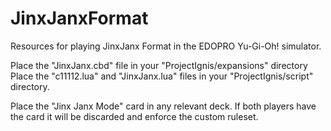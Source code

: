 # JinxJanxFormat
Resources for playing JinxJanx Format in the EDOPRO Yu-Gi-Oh! simulator.

Place the "JinxJanx.cbd" file in your "ProjectIgnis/expansions" directory
Place the "c11112.lua" and "JinxJanx.lua" files in your "ProjectIgnis/script" directory.

Place the "Jinx Janx Mode" card in any relevant deck. If both players have the card it will be discarded and enforce the custom ruleset.
